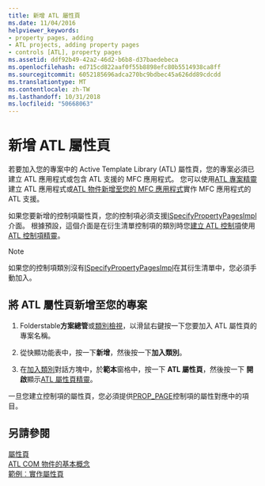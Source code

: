 ```yaml
---
title: 新增 ATL 屬性頁
ms.date: 11/04/2016
helpviewer_keywords:
- property pages, adding
- ATL projects, adding property pages
- controls [ATL], property pages
ms.assetid: ddf92b49-42a2-46d2-b6b8-d37baedebeca
ms.openlocfilehash: ed715cd822aaf0f55b8898efc80b5514938ca8ff
ms.sourcegitcommit: 6052185696adca270bc9bdbec45a626dd89cdcdd
ms.translationtype: MT
ms.contentlocale: zh-TW
ms.lasthandoff: 10/31/2018
ms.locfileid: "50668063"
---
```

# <a name="adding-an-atl-property-page"></a>新增 ATL 屬性頁

若要加入您的專案中的 Active Template Library (ATL) 屬性頁，您的專案必須已建立 ATL 應用程式或包含 ATL 支援的 MFC 應用程式。 您可以使用[ATL 專案精靈](../../atl/reference/atl-project-wizard.md)建立 ATL 應用程式或[ATL 物件新增至您的 MFC 應用程式](../../mfc/reference/adding-atl-support-to-your-mfc-project.md)實作 MFC 應用程式的 ATL 支援。

如果您要新增的控制項屬性頁，您的控制項必須支援[ISpecifyPropertyPagesImpl](../../atl/reference/ispecifypropertypagesimpl-class.md)介面。 根據預設，這個介面是在衍生清單控制項的類別時您[建立 ATL 控制項](../../atl/reference/adding-an-atl-control.md)使用[ATL 控制項精靈](../../atl/reference/atl-control-wizard.md)。

> [!NOTE]
> 如果您的控制項類別沒有[ISpecifyPropertyPagesImpl](../../atl/reference/ispecifypropertypagesimpl-class.md)在其衍生清單中，您必須手動加入。

## <a name="to-add-an-atl-property-page-to-your-project"></a>將 ATL 屬性頁新增至您的專案

1. Folderstable**方案總管**或[類別檢視](/visualstudio/ide/viewing-the-structure-of-code)，以滑鼠右鍵按一下您要加入 ATL 屬性頁的專案名稱。

1. 從快顯功能表中，按一下**新增**，然後按一下**加入類別**。

1. 在[加入類別](../../ide/add-class-dialog-box.md)對話方塊中，於**範本**窗格中，按一下  **ATL 屬性頁**，然後按一下 **開啟**顯示[ATL 屬性頁精靈](../../atl/reference/atl-property-page-wizard.md)。

一旦您建立控制項的屬性頁，您必須提供[PROP_PAGE](property-map-macros.md#prop_page)控制項的屬性對應中的項目。

## <a name="see-also"></a>另請參閱

[屬性頁](../../atl/atl-com-property-pages.md)<br/>
[ATL COM 物件的基本概念](../../atl/fundamentals-of-atl-com-objects.md)<br/>
[範例︰實作屬性頁](../../atl/example-implementing-a-property-page.md)
